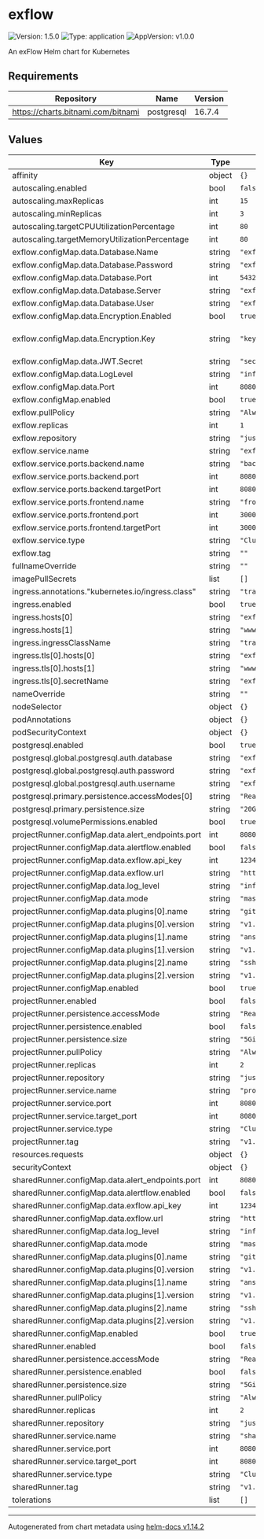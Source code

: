 # exflow

![Version: 1.5.0](https://img.shields.io/badge/Version-1.5.0-informational?style=flat-square) ![Type: application](https://img.shields.io/badge/Type-application-informational?style=flat-square) ![AppVersion: v1.0.0](https://img.shields.io/badge/AppVersion-v1.0.0-informational?style=flat-square)

An exFlow Helm chart for Kubernetes

## Requirements

| Repository | Name | Version |
|------------|------|---------|
| https://charts.bitnami.com/bitnami | postgresql | 16.7.4 |

## Values

| Key | Type | Default | Description |
|-----|------|---------|-------------|
| affinity | object | `{}` |  |
| autoscaling.enabled | bool | `false` |  |
| autoscaling.maxReplicas | int | `15` |  |
| autoscaling.minReplicas | int | `3` |  |
| autoscaling.targetCPUUtilizationPercentage | int | `80` |  |
| autoscaling.targetMemoryUtilizationPercentage | int | `80` |  |
| exflow.configMap.data.Database.Name | string | `"exflow"` |  |
| exflow.configMap.data.Database.Password | string | `"exflow"` |  |
| exflow.configMap.data.Database.Port | int | `5432` |  |
| exflow.configMap.data.Database.Server | string | `"exflow-postgresql"` |  |
| exflow.configMap.data.Database.User | string | `"exflow"` |  |
| exflow.configMap.data.Encryption.Enabled | bool | `true` |  |
| exflow.configMap.data.Encryption.Key | string | `"key"` | maximum length is 32 characters |
| exflow.configMap.data.JWT.Secret | string | `"secret"` |  |
| exflow.configMap.data.LogLevel | string | `"info"` |  |
| exflow.configMap.data.Port | int | `8080` |  |
| exflow.configMap.enabled | bool | `true` |  |
| exflow.pullPolicy | string | `"Always"` |  |
| exflow.replicas | int | `1` |  |
| exflow.repository | string | `"justnz/exflow"` |  |
| exflow.service.name | string | `"exflow"` |  |
| exflow.service.ports.backend.name | string | `"backend"` |  |
| exflow.service.ports.backend.port | int | `8080` |  |
| exflow.service.ports.backend.targetPort | int | `8080` |  |
| exflow.service.ports.frontend.name | string | `"frontend"` |  |
| exflow.service.ports.frontend.port | int | `3000` |  |
| exflow.service.ports.frontend.targetPort | int | `3000` |  |
| exflow.service.type | string | `"ClusterIP"` |  |
| exflow.tag | string | `""` |  |
| fullnameOverride | string | `""` |  |
| imagePullSecrets | list | `[]` |  |
| ingress.annotations."kubernetes.io/ingress.class" | string | `"traefik"` |  |
| ingress.enabled | bool | `true` |  |
| ingress.hosts[0] | string | `"exflow.org"` |  |
| ingress.hosts[1] | string | `"www.exflow.org"` |  |
| ingress.ingressClassName | string | `"traefik"` |  |
| ingress.tls[0].hosts[0] | string | `"exflow.org"` |  |
| ingress.tls[0].hosts[1] | string | `"www.exflow.org"` |  |
| ingress.tls[0].secretName | string | `"exflow-org-tls"` |  |
| nameOverride | string | `""` |  |
| nodeSelector | object | `{}` |  |
| podAnnotations | object | `{}` |  |
| podSecurityContext | object | `{}` |  |
| postgresql.enabled | bool | `true` |  |
| postgresql.global.postgresql.auth.database | string | `"exflow"` |  |
| postgresql.global.postgresql.auth.password | string | `"exflow"` |  |
| postgresql.global.postgresql.auth.username | string | `"exflow"` |  |
| postgresql.primary.persistence.accessModes[0] | string | `"ReadWriteMany"` |  |
| postgresql.primary.persistence.size | string | `"20Gi"` |  |
| postgresql.volumePermissions.enabled | bool | `true` |  |
| projectRunner.configMap.data.alert_endpoints.port | int | `8080` |  |
| projectRunner.configMap.data.alertflow.enabled | bool | `false` |  |
| projectRunner.configMap.data.exflow.api_key | int | `1234567890` |  |
| projectRunner.configMap.data.exflow.url | string | `"http://localhost:8080"` |  |
| projectRunner.configMap.data.log_level | string | `"info"` |  |
| projectRunner.configMap.data.mode | string | `"master"` |  |
| projectRunner.configMap.data.plugins[0].name | string | `"git"` |  |
| projectRunner.configMap.data.plugins[0].version | string | `"v1.0.3"` |  |
| projectRunner.configMap.data.plugins[1].name | string | `"ansible"` |  |
| projectRunner.configMap.data.plugins[1].version | string | `"v1.0.3"` |  |
| projectRunner.configMap.data.plugins[2].name | string | `"ssh"` |  |
| projectRunner.configMap.data.plugins[2].version | string | `"v1.2.0"` |  |
| projectRunner.configMap.enabled | bool | `true` |  |
| projectRunner.enabled | bool | `false` |  |
| projectRunner.persistence.accessMode | string | `"ReadWriteMany"` |  |
| projectRunner.persistence.enabled | bool | `false` |  |
| projectRunner.persistence.size | string | `"5Gi"` |  |
| projectRunner.pullPolicy | string | `"Always"` |  |
| projectRunner.replicas | int | `2` |  |
| projectRunner.repository | string | `"justnz/runner"` |  |
| projectRunner.service.name | string | `"project-runner"` |  |
| projectRunner.service.port | int | `8080` |  |
| projectRunner.service.target_port | int | `8080` |  |
| projectRunner.service.type | string | `"ClusterIP"` |  |
| projectRunner.tag | string | `"v1.1.1"` |  |
| resources.requests | object | `{}` |  |
| securityContext | object | `{}` |  |
| sharedRunner.configMap.data.alert_endpoints.port | int | `8080` |  |
| sharedRunner.configMap.data.alertflow.enabled | bool | `false` |  |
| sharedRunner.configMap.data.exflow.api_key | int | `1234567890` |  |
| sharedRunner.configMap.data.exflow.url | string | `"http://localhost:8080"` |  |
| sharedRunner.configMap.data.log_level | string | `"info"` |  |
| sharedRunner.configMap.data.mode | string | `"master"` |  |
| sharedRunner.configMap.data.plugins[0].name | string | `"git"` |  |
| sharedRunner.configMap.data.plugins[0].version | string | `"v1.0.3"` |  |
| sharedRunner.configMap.data.plugins[1].name | string | `"ansible"` |  |
| sharedRunner.configMap.data.plugins[1].version | string | `"v1.0.3"` |  |
| sharedRunner.configMap.data.plugins[2].name | string | `"ssh"` |  |
| sharedRunner.configMap.data.plugins[2].version | string | `"v1.2.0"` |  |
| sharedRunner.configMap.enabled | bool | `true` |  |
| sharedRunner.enabled | bool | `false` |  |
| sharedRunner.persistence.accessMode | string | `"ReadWriteMany"` |  |
| sharedRunner.persistence.enabled | bool | `false` |  |
| sharedRunner.persistence.size | string | `"5Gi"` |  |
| sharedRunner.pullPolicy | string | `"Always"` |  |
| sharedRunner.replicas | int | `2` |  |
| sharedRunner.repository | string | `"justnz/runner"` |  |
| sharedRunner.service.name | string | `"shared-runner"` |  |
| sharedRunner.service.port | int | `8080` |  |
| sharedRunner.service.target_port | int | `8080` |  |
| sharedRunner.service.type | string | `"ClusterIP"` |  |
| sharedRunner.tag | string | `"v1.1.1"` |  |
| tolerations | list | `[]` |  |

----------------------------------------------
Autogenerated from chart metadata using [helm-docs v1.14.2](https://github.com/norwoodj/helm-docs/releases/v1.14.2)
